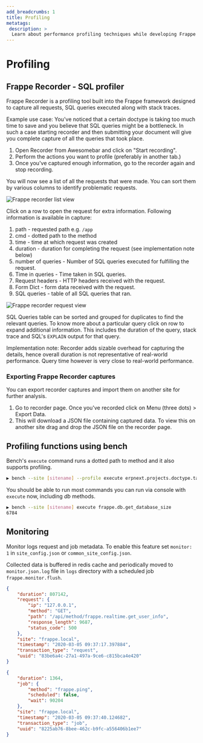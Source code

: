 ```yaml
---
add_breadcrumbs: 1
title: Profiling
metatags:
 description: >
  Learn about performance profiling techniques while developing Frappe apps.
---
```


# Profiling

## Frappe Recorder - SQL profiler

Frappe Recorder is a profiling tool built into the Frappe framework designed to capture all requests, SQL queries executed along with stack traces.

Example use case: You've noticed that a certain doctype is taking too much time to save and you believe that SQL queries might be a bottleneck. In such a case starting recorder and then submitting your document will give you complete capture of all the queries that took place.

1. Open Recorder from Awesomebar and click on "Start recording".
2. Perform the actions you want to profile (preferably in another tab.)
3. Once you've captured enough information, go to the recorder again and stop recording.

You will now see a list of all the requests that were made. You can sort them by various columns to identify problematic requests.

![Frappe recorder list view](/docs/assets/img/recorder-list-view.png)

Click on a row to open the request for extra information. Following information is available in capture:

1. path - requested path e.g. `/app`
2. cmd - dotted path to the method
3. time - time at which request was created
4. duration - duration for completing the request (see implementation note below)
5. number of queries - Number of SQL queries executed for fulfilling the request.
6. Time in queries - Time taken in SQL queries.
7. Request headers - HTTP headers received with the request.
8. Form Dict - form data received with the request.
9. SQL queries - table of all SQL queries that ran.

![Frappe recorder request view](/docs/assets/img/recorder-request-view.png)

SQL Queries table can be sorted and grouped for duplicates to find the relevant queries. To know more about a particular query click on row to expand additional information. This includes the duration of the query, stack trace and SQL's `EXPLAIN` output for that query.

Implementation note: Recorder adds sizable overhead for capturing the details, hence overall duration is not representative of real-world performance. Query time however is very close to real-world performance.


### Exporting Frappe Recorder captures

You can export recorder captures and import them on another site for further analysis.

1. Go to recorder page. Once you've recorded click on Menu (three dots) > Export Data.
2. This will download a JSON file containing captured data. To view this on another site drag and drop the JSON file on the recorder page.


## Profiling functions using bench

Bench's `execute` command runs a dotted path to method and it also supports
profiling.

```sh
▶ bench --site [sitename] --profile execute erpnext.projects.doctype.task.task.set_tasks_as_overdue
```

You should be able to run most commands you can run via console with `execute` now, including *db* methods.

```sh
▶ bench --site [sitename] execute frappe.db.get_database_size
6784
```

## Monitoring

Monitor logs request and job metadata. To enable this feature set `monitor: 1` in `site_config.json` or `common_site_config.json`.

Collected data is buffered in redis cache and periodically moved to `monitor.json.log` file in `logs` directory with a scheduled job `frappe.monitor.flush`.

```JSON
{
    "duration": 807142,
    "request": {
        "ip": "127.0.0.1",
        "method": "GET",
        "path": "/api/method/frappe.realtime.get_user_info",
        "response_length": 9687,
        "status_code": 500
    },
    "site": "frappe.local",
    "timestamp": "2020-03-05 09:37:17.397884",
    "transaction_type": "request",
    "uuid": "83be6a4c-27a1-497a-9ce6-c815bca4e420"
}
```

```JSON
{
    "duration": 1364,
    "job": {
        "method": "frappe.ping",
        "scheduled": false,
        "wait": 90204
    },
    "site": "frappe.local",
    "timestamp": "2020-03-05 09:37:40.124682",
    "transaction_type": "job",
    "uuid": "8225ab76-8bee-462c-b9fc-a556406b1ee7"
}
```
